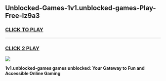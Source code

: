 
## Unblocked-Games-1v1.unblocked-games-Play-Free-lz9a3
<h3>
<a href="https://premium76.site?title=1v1.unblocked-games&ref=23A">CLICK TO PLAY</a></h3>
<hr>

<h3>
<a href="https://premium76.site?title=1v1.unblocked-games&ref=23A">CLICK 2 PLAY</a>
  
</h3>

<a href="https://premium76.site?title=1v1.unblocked-games&ref=23A"><img src="https://clearcache.store/games.png"></a>


**1v1.unblocked-games games unblocked: Your Gateway to Fun and Accessible Online Gaming**
